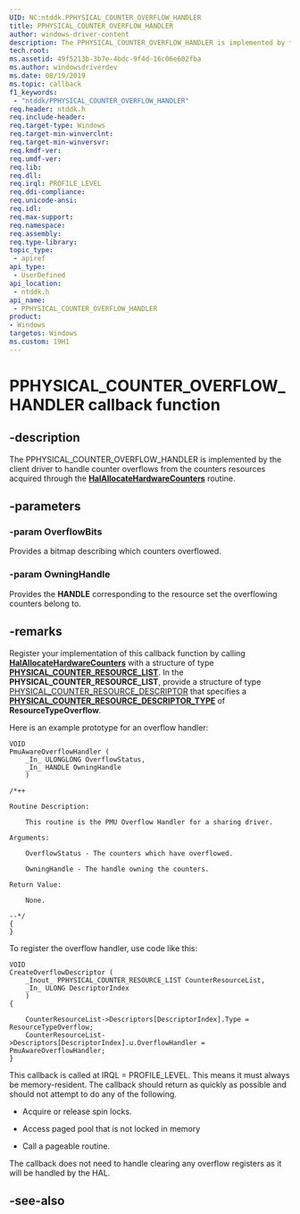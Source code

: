 ```yaml
---
UID: NC:ntddk.PPHYSICAL_COUNTER_OVERFLOW_HANDLER
title: PPHYSICAL_COUNTER_OVERFLOW_HANDLER
author: windows-driver-content
description: The PPHYSICAL_COUNTER_OVERFLOW_HANDLER is implemented by the client driver to handle overflows from the counters resources acquired through the HalAllocateHardwareCounters routine.
tech.root:
ms.assetid: 49f5213b-3b7e-4bdc-9f4d-16c06e602fba
ms.author: windowsdriverdev
ms.date: 08/19/2019
ms.topic: callback
f1_keywords:
 - "ntddk/PPHYSICAL_COUNTER_OVERFLOW_HANDLER"
req.header: ntddk.h
req.include-header:
req.target-type: Windows
req.target-min-winverclnt:
req.target-min-winversvr:
req.kmdf-ver:
req.umdf-ver:
req.lib:
req.dll:
req.irql: PROFILE_LEVEL
req.ddi-compliance:
req.unicode-ansi:
req.idl:
req.max-support:
req.namespace:
req.assembly:
req.type-library:
topic_type:
 - apiref
api_type:
 - UserDefined
api_location:
 - ntddk.h
api_name:
 - PPHYSICAL_COUNTER_OVERFLOW_HANDLER
product:
- Windows
targetos: Windows
ms.custom: 19H1
---
```


# PPHYSICAL_COUNTER_OVERFLOW_HANDLER callback function

## -description

The PPHYSICAL_COUNTER_OVERFLOW_HANDLER is implemented by the client driver to handle counter overflows from the counters resources acquired through the [**HalAllocateHardwareCounters**](nf-ntddk-halallocatehardwarecounters.md) routine.

## -parameters

### -param OverflowBits

Provides a bitmap describing which counters overflowed.

### -param OwningHandle

Provides the <b>HANDLE</b> corresponding to the resource set the overflowing counters belong to.

## -remarks

Register your implementation of this callback function by calling [**HalAllocateHardwareCounters**](nf-ntddk-halallocatehardwarecounters.md) with a structure of type [**PHYSICAL_COUNTER_RESOURCE_LIST**](ns-ntddk-_physical_counter_resource_list.md).  In the **PHYSICAL_COUNTER_RESOURCE_LIST**, provide a structure of type [PHYSICAL_COUNTER_RESOURCE_DESCRIPTOR](ns-ntddk-_physical_counter_resource_descriptor.md) that specifies a [**PHYSICAL_COUNTER_RESOURCE_DESCRIPTOR_TYPE**](ne-ntddk-_physical_counter_resource_descriptor_type.md) of **ResourceTypeOverflow**.

Here is an example prototype for an overflow handler:

```
VOID
PmuAwareOverflowHandler (
    _In_ ULONGLONG OverflowStatus,
    _In_ HANDLE OwningHandle
    )

/*++

Routine Description:

    This routine is the PMU Overflow Handler for a sharing driver.

Arguments:

    OverflowStatus - The counters which have overflowed.

    OwningHandle - The handle owning the counters.

Return Value:

    None.

--*/
{
}
```

To register the overflow handler, use code like this:

```
VOID
CreateOverflowDescriptor (
    _Inout_ PPHYSICAL_COUNTER_RESOURCE_LIST CounterResourceList,
    _In_ ULONG DescriptorIndex
    )
{

    CounterResourceList->Descriptors[DescriptorIndex].Type = ResourceTypeOverflow;
    CounterResourceList->Descriptors[DescriptorIndex].u.OverflowHandler = PmuAwareOverflowHandler;
}
```

This callback is called at IRQL = PROFILE_LEVEL. This means it must always be memory-resident. The callback should return as quickly as possible and should not attempt to do any of the following.

* Acquire or release spin locks.

* Access paged pool that is not locked in memory

* Call a pageable routine.

The callback does not need to handle clearing any overflow registers as it will be handled by the HAL.

## -see-also
